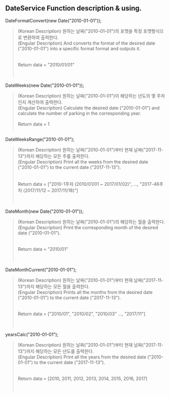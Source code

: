 DateService Function description & using.
-

DateFormatConvert(new Date("2010-01-01"));
> (Korean Description) 원하는 날짜("2010-01-01")의 포맷을 특정 포맷형식으로 변환하여 출력한다.  <br>
> (Engular Description) And converts the format of the desired date ("2010-01-01") into a specific format format and outputs it.  
<br> <br>
> Return data = "2010/01/01"  
<br> <br>



DateWeeks(new Date("2010-01-01"));
> (Korean Description) 원하는 날짜("2010-01-01")이 해당하는 년도의 몇 주차인지 계산하여 출력한다. <br>
> (Engular Description) Calculate the desired date ("2010-01-01") and calculate the number of parking in the corresponding year. 
<br> <br>
> Return data = 1 
<br> <br>



DateWeeksRange("2010-01-01");
> (Korean Description) 원하는 날짜("2010-01-01")부터 현재 날짜("2017-11-13")까지 해당하는 모든 주를 출력한다.  <br>
> (Engular Description) Print all the weeks from the desired date ("2010-01-01") to the current date ("2017-11-13").  
<br> <br>
> Return data = ["2010-1주차 (2010/01/01 ~ 2017/01/02)", ..., "2017-46주차 (2017/11/12 ~ 2017/11/18)"]  
<br> <br>



DateMonth(new Date("2010-01-01"));
> (Korean Description) 원하는 날짜("2010-01-01")의 해당하는 월을 출력한다.  <br>
> (Engular Description) Print the corresponding month of the desired date ("2010-01-01").  
<br> <br>
> Return data = "2010/01"  
<br> <br>



DateMonthCurrent("2010-01-01");
> (Korean Description) 원하는 날짜("2010-01-01")부터 현재 날짜("2017-11-13")까지 해당하는 모든 월을 출력한다.  <br>
> (Engular Description) Prints all the months from the desired date ("2010-01-01") to the current date ("2017-11-13").  
<br> <br>
> Return data = ["2010/01", "2010/02", "2010/03" ..., "2017/11"]  
<br> <br>


yearsCalc("2010-01-01");
> (Korean Description) 원하는 날짜("2010-01-01")부터 현재 날짜("2017-11-13")까지 해당하는 모든 년도를 출력한다.  <br>
> (Engular Description) Print all the years from the desired date ("2010-01-01") to the current date ("2017-11-13").  
<br> <br>
> Return data = [2010, 2011, 2012, 2013, 2014, 2015, 2016, 2017]  
<br> <br>





